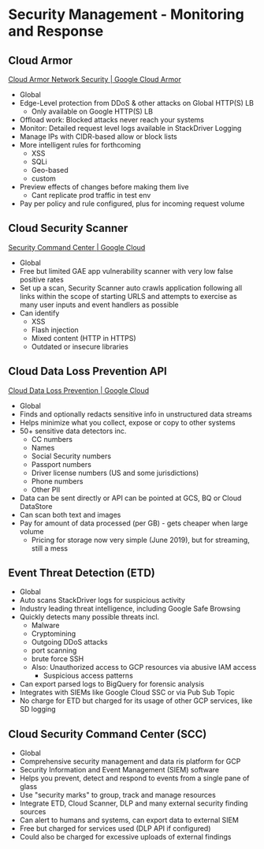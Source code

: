# Security Management - Monitoring and Response

## Cloud Armor

[Cloud Armor Network Security | Google Cloud Armor](https://cloud.google.com/armor/)

- Global
- Edge-Level protection from DDoS & other attacks on Global HTTP(S) LB
    - Only available on Google HTTP(S) LB
- Offload work: Blocked attacks never reach your systems
- Monitor: Detailed request level logs available in StackDriver Logging
- Manage IPs with CIDR-based allow or block lists
- More intelligent rules for forthcoming
    - XSS
    - SQLi
    - Geo-based
    - custom
- Preview effects of changes before making them live
    - Cant replicate prod traffic in test env
- Pay per policy and rule configured, plus for incoming request volume

## Cloud Security Scanner

[Security Command Center | Google Cloud](https://cloud.google.com/security-command-center)

- Global
- Free but limited GAE app vulnerability scanner with very low false positive rates
- Set up a scan, Security Scanner auto crawls application following all links within the scope of starting URLS and attempts to exercise as many user inputs and event handlers as possible
- Can identify
    - XSS
    - Flash injection
    - Mixed content (HTTP in HTTPS)
    - Outdated or insecure libraries

## Cloud Data Loss Prevention API

[Cloud Data Loss Prevention | Google Cloud](https://cloud.google.com/dlp/)

- Global
- Finds and optionally redacts sensitive info in unstructured data streams
- Helps minimize what you collect, expose or copy to other systems
- 50+ sensitive data detectors inc.
    - CC numbers
    - Names
    - Social Security numbers
    - Passport numbers
    - Driver license numbers (US and some jurisdictions)
    - Phone numbers
    - Other PII
- Data can be sent directly or API can be pointed at GCS, BQ or Cloud DataStore
- Can scan both text and images
- Pay for amount of data processed (per GB) - gets cheaper when large volume
    - Pricing for storage now very simple (June 2019), but for streaming, still a mess

## Event Threat Detection (ETD)

- Global
- Auto scans StackDriver logs for suspicious activity
- Industry leading threat intelligence, including Google Safe Browsing
- Quickly detects many possible threats incl.
    - Malware
    - Cryptomining
    - Outgoing DDoS attacks
    - port scanning
    - brute force SSH
    - Also: Unauthorized access to GCP resources via abusive IAM access
        - Suspicious access patterns
- Can export parsed logs to BigQuery for forensic analysis
- Integrates with SIEMs like Google Cloud SSC or via Pub Sub Topic
- No charge for ETD but charged for its usage of other GCP services, like SD logging

## Cloud Security Command Center (SCC)

- Global
- Comprehensive security management and data ris platform for GCP
- Security Information and Event Management (SIEM) software
- Helps you prevent, detect and respond to events from a single pane of glass
- Use "security marks" to group, track and manage resources
- Integrate ETD, Cloud Scanner, DLP and many external security finding sources
- Can alert to humans and systems, can export data to external SIEM
- Free but charged for services used (DLP API if configured)
- Could also be charged for excessive uploads of external findings